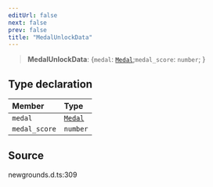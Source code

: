 ```yaml
---
editUrl: false
next: false
prev: false
title: "MedalUnlockData"
---
```


> **MedalUnlockData**: \{`medal`: [`Medal`](/api/type-aliases/medal/);`medal_score`: `number`;  }

## Type declaration

| Member | Type |
| :------ | :------ |
| `medal` | [`Medal`](/api/type-aliases/medal/) |
| `medal_score` | `number` |

## Source

newgrounds.d.ts:309
